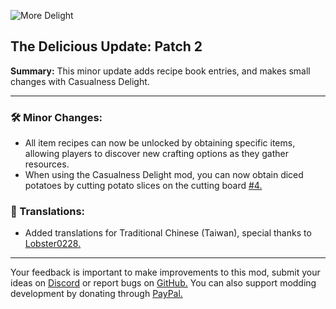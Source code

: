 ![More Delight](https://cdn.modrinth.com/data/znHQQtuU/images/6833d6b12f2605b2925a31261438c6a355903132.png)

## The Delicious Update: Patch 2

**Summary:** This minor update adds recipe book entries, and makes small changes with Casualness Delight.

***

### 🛠️ Minor Changes:

- All item recipes can now be unlocked by obtaining specific items, allowing players to discover new crafting options as they gather resources.
- When using the Casualness Delight mod, you can now obtain diced potatoes by cutting potato slices on the cutting board [#4.](https://github.com/axperty/moredelight/issues/4)

### 📝 Translations:

- Added translations for Traditional Chinese (Taiwan), special thanks to [Lobster0228.](https://github.com/Lobster0228)
***

Your feedback is important to make improvements to this mod, submit your ideas on [Discord](https://discord.gg/yweZ2agkDw) or report bugs on [GitHub.](https://github.com/axperty/moredelight)
You can also support modding development by donating through [PayPal.](https://paypal.me/kevgelhorn)
